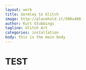 ```yaml
---
layout: work
title: Gormley to Glitch
image: http://placehold.it/500x400
author: Kurt Stubbings
tagline: Glitch Art
categories: installation
body: this is the main body
---
```


# TEST